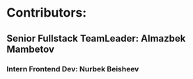 <h1>Contributors:</h1>
<h2>Senior Fullstack TeamLeader: Almazbek Mambetov</h2>
<h3>Intern Frontend Dev: Nurbek Beisheev</h3>
